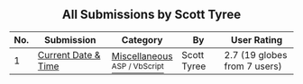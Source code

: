﻿<div align="center">

## All Submissions by Scott Tyree

</div>

No.  | Submission | Category | By   | User Rating
---- | ---------- | -------- | ---- | -----------
1 | [Current Date & Time<br />](https://github.com/Planet-Source-Code/scott-tyree-current-date-time__4-7368) | [Miscellaneous<br /><sup>ASP / VbScript</sup>](../ByCategory/miscellaneous__4-1.md) | Scott Tyree | 2.7 (19 globes from 7 users)
